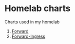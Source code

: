 # Homelab charts
Charts used in my homelab

1. [Forward](./forward)
2. [Forward-Ingress](./forward-ingress)
